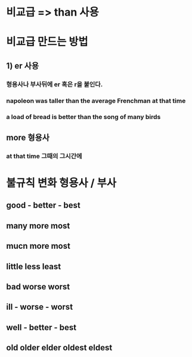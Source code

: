 # 비교급 => than 사용

# 비교급 만드는 방법

## 1) er 사용
### 형용사나 부사뒤에 er 혹은 r을 붙인다.
### napoleon was taller than the average Frenchman at that time
### a load of bread is better than the song of many birds 
## more 형용사

### at that time 그때의 그시간에

 

# 불규칙 변화 형용사 / 부사
## good - better - best

## many more most

## mucn more most

## little less least

## bad worse  worst

## ill - worse -  worst

## well - better - best

## old older elder oldest eldest


